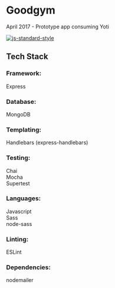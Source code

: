 # Goodgym
April 2017 - Prototype app consuming Yoti

[![js-standard-style](https://img.shields.io/badge/code%20style-standard-brightgreen.svg)](http://standardjs.com)

## Tech Stack

### Framework:
Express

### Database:
MongoDB

### Templating:
Handlebars (express-handlebars)

### Testing:
Chai <br>
Mocha <br>
Supertest

### Languages:
Javascript <br>
Sass <br>
node-sass

### Linting:
ESLint

### Dependencies:
nodemailer
